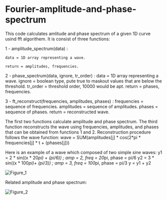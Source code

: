 # Fourier-amplitude-and-phase-spectrum
This code calculates amlitude and phase spectrum of a given 1D curve usind fft algorithem.
It is consist of three functions: 

1 - amplitude_spectrum(data) : 

    data = 1D array representing a wave.
    
    return = amplitudes, frequencies.
    
2 - phase_spectrum(data, ignore, tr_order) : 
    data = 1D array representing a wave.
    ignore = boolean type, pute true to maskout values that are below the threshold.
    tr_order = threshold order, 10000 would be apt.
    return = phases, frequencies.
    
3 - ft_reconstruct(frequencies, amplitudes, phases) :
    frequencies = sequence of frequencies.
    amplitudes = sequence of amplitudes.
    phases = sequence of phases.
    return = reconstructed wave.
    
The first two functions calculate amplitude and phase spectrum. The third function reconstructs the wave using frequencies, amplitudes, and phases that can be obtained from functions 1 and 2. Reconstruction procedure follows the wave function:
wave = SUM(amplitudes[j] * cos(2*pi * frequencies[j] * t + (phases[j]))

Here is an example of a wave which composed of two simple sine waves:
y1 = 2 * sin((x * 20*pi) + (pi/6))  ;  amp = 2, freq = 20*pi, phase = pi/6
y2 = 3 * sin((x * 100*pi)+ (pi/3))  ;  amp = 3, freq = 100*pi, phase = pi/3
y = y1 + y2

![Figure_1](https://user-images.githubusercontent.com/72737338/135691327-e46a9077-b852-4576-8eaf-845d20c65c99.png)

Related amplitude and phase spectrum:

![Figure_2](https://user-images.githubusercontent.com/72737338/135691334-7d46f24d-085c-465f-9a1d-2ec16d238e43.png)

